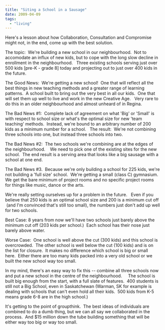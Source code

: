 ```yaml
---
title: "Siting a School in a Sausage"
date: 2009-04-09
tags:
  - "living"
---
```


Here's a lesson about how Collaboration, Consultation and Compromise might not, in the end, come up with the best solution.

The topic:  We're building a new school in our neighbourhood.  Not to accomodate an influx of new kids, but to cope with the long slow decline in enrollment in the neighbourhood.   Three existing schools serving just over 500 kids \[pre-K - grade 8\] today and projecting out to just over 400 kids in the future.

The Good News:  We're getting a new school!  One that will reflect all the best things in new teaching methods and a greater range of learning patterns.  A school built to bring out the very best in all our kids.  One that will set them up well to live and work in the new Creative Age.   Very rare to do this in an older neighbourhood and almost unheard of in Regina.

The Bad News #1:  Complete lack of agreement on what 'Big' or 'Small' is with respect to school size or what's the optimal size for new 'team teaching' methods.  Instead, we're bound to an arbitrary number of 200 kids as a minimum number for a school.   The result:  We're not combining three schools into one, but instead three schools into two. 

The Bad News #2:  The two schools we're combining are at the edges of the neighbourhood.    We need to pick one of the existing sites for the new school.  The end result is a serving area that looks like a big sausage with a school at one end.

The Bad News #3.  Because we're only building a school for 225 kids, we're not building a 'full size' school.  We're getting a small (class C) gymnasium.  We get the bare minimum of project rooms and no specific project rooms for things like music, dance or the arts.

We're really setting ourselves up for a problem in the future.   Even if you believe that 250 kids is an optimal school size and 200 is a minimum cut off  (and I'm convinced that's still too small), the numbers just don't add up well for two schools.

Best Case: 8 years from now we'll have two schools just barely above the minimum cut off (203 kids per school.)  Each school has their nose just barely above water.

Worse Case:  One school is well above the cut (300 kids) and this school is overcrowded.  The other school is well below the cut (100 kids) and is on the list for closure.  It makes no difference which school is big or small here.  Either there are too many kids packed into a very old school or we built the new school way too small. 

In my mind, there's an easy way to fix this -- combine all three schools now and put a new school in the centre of the neighbourhood.     The school is built big enough from the start, with a full slate of features.  400 students is still not a Big School, even in Saskatchewan (Warman, SK for example is dealing with schools that can't even hold all their kids.  500 kids from K-5 means grade 6-8 are in the high school.)

It's getting to the point of groupthink.  The best ideas of individuals are combined to do a dumb thing, but we can all say we collaborated in the process.  And $15 million down the tube building something that will be either way too big or way too small.

